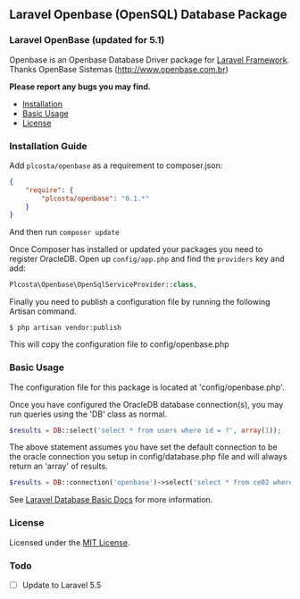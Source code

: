 ## Laravel Openbase (OpenSQL) Database Package

### Laravel OpenBase (updated for 5.1)

Openbase is an Openbase Database Driver package for [Laravel Framework](http://laravel.com/). Thanks OpenBase Sistemas (http://www.openbase.com.br)

**Please report any bugs you may find.**

- [Installation](#installation)
- [Basic Usage](#basic-usage)
- [License](#license)

### Installation Guide

Add `plcosta/openbase` as a requirement to composer.json:

```json
{
    "require": {
        "plcosta/openbase": "0.1.*"
    }
}
```
And then run `composer update`

Once Composer has installed or updated your packages you need to register OracleDB. Open up `config/app.php` and find
the `providers` key and add:

```php
Plcosta\Openbase\OpenSqlServiceProvider::class,
```

Finally you need to publish a configuration file by running the following Artisan command.

```terminal
$ php artisan vendor:publish
```
This will copy the configuration file to config/openbase.php

### Basic Usage
The configuration file for this package is located at 'config/openbase.php'.

Once you have configured the OracleDB database connection(s), you may run queries using the 'DB' class as normal.

```php
$results = DB::select('select * from users where id = ?', array(1));
```

The above statement assumes you have set the default connection to be the oracle connection you setup in
config/database.php file and will always return an 'array' of results.

```php
$results = DB::connection('openbase')->select('select * from ce02 where id = ?', array(1));
```

See [Laravel Database Basic Docs](http://four.laravel.com/docs/database) for more information.

### License

Licensed under the [MIT License](http://cheeaun.mit-license.org/).

### Todo

- [ ] Update to Laravel 5.5
